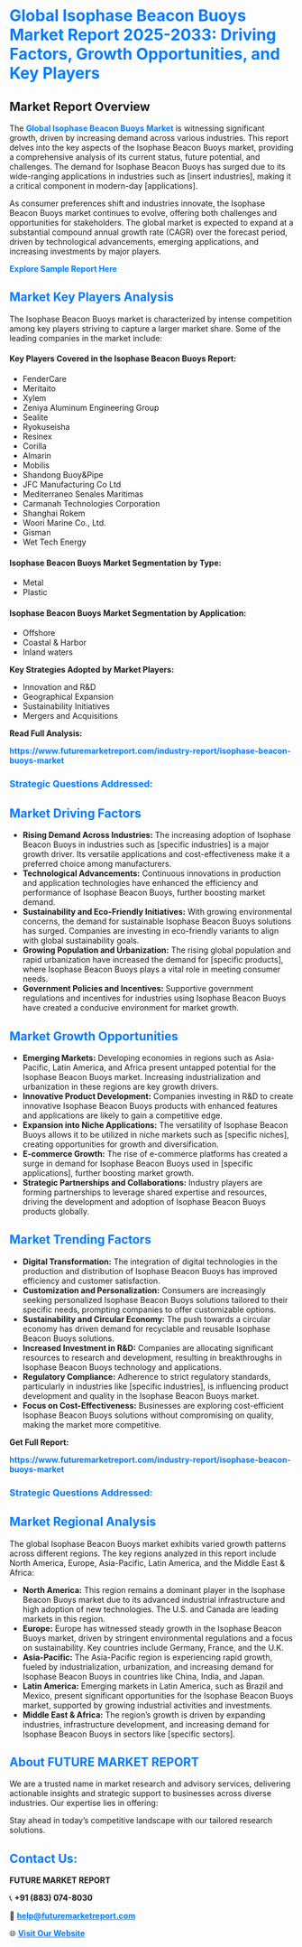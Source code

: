 <h1 style="color: #007BFF;">Global Isophase Beacon Buoys Market Report 2025-2033: Driving Factors, Growth Opportunities, and Key Players</h1>

<section id="overview">
<h2>Market Report Overview</h2>
<p>The <a href="https://www.futuremarketreport.com/industry-report/isophase-beacon-buoys-market" style="color: #007BFF; text-decoration: none;"><strong>Global Isophase Beacon Buoys Market</strong></a> is witnessing significant growth, driven by increasing demand across various industries. This report delves into the key aspects of the Isophase Beacon Buoys market, providing a comprehensive analysis of its current status, future potential, and challenges. The demand for Isophase Beacon Buoys has surged due to its wide-ranging applications in industries such as [insert industries], making it a critical component in modern-day [applications].</p>
<p>As consumer preferences shift and industries innovate, the Isophase Beacon Buoys market continues to evolve, offering both challenges and opportunities for stakeholders. The global market is expected to expand at a substantial compound annual growth rate (CAGR) over the forecast period, driven by technological advancements, emerging applications, and increasing investments by major players.</p>
</section>

<section id="overview">
<p><a href="https://www.futuremarketreport.com/request-sample/reportId=40659" style="color: #007BFF; text-decoration: none;"><strong>Explore Sample Report Here</strong></a></p>
</section>

<section id="key-players">
<h2 style="color: #007BFF;">Market Key Players Analysis</h2>
<p>The Isophase Beacon Buoys market is characterized by intense competition among key players striving to capture a larger market share. Some of the leading companies in the market include:</p>
<h4>Key Players Covered in the Isophase Beacon Buoys Report:</h4>
<ul><li>FenderCare</li><li>Meritaito</li><li>Xylem</li><li>Zeniya Aluminum Engineering Group</li><li>Sealite</li><li>Ryokuseisha</li><li>Resinex</li><li>Corilla</li><li>Almarin</li><li>Mobilis</li><li>Shandong Buoy&amp;Pipe</li><li>JFC Manufacturing Co Ltd</li><li>Mediterraneo Senales Maritimas</li><li>Carmanah Technologies Corporation</li><li>Shanghai Rokem</li><li>Woori Marine Co., Ltd.</li><li>Gisman</li><li>Wet Tech Energy</li></ul>
<h4>Isophase Beacon Buoys Market Segmentation by Type:</h4>
<ul><li>Metal</li><li>Plastic</li></ul>

<h4>Isophase Beacon Buoys Market Segmentation by Application:</h4>
<ul><li>Offshore</li><li>Coastal &amp; Harbor</li><li>Inland waters</li></ul>
<p><strong>Key Strategies Adopted by Market Players:</strong></p>
<ul>
<li>Innovation and R&D</li>
<li>Geographical Expansion</li>
<li>Sustainability Initiatives</li>
<li>Mergers and Acquisitions</li>
</ul>
</section>

<section>
<p><strong>Read Full Analysis: </strong></p><a href="https://www.futuremarketreport.com/industry-report/isophase-beacon-buoys-market" style="color: #007BFF; text-decoration: none;"><strong>https://www.futuremarketreport.com/industry-report/isophase-beacon-buoys-market</strong></a>
<h3 style="color: #007BFF;">Strategic Questions Addressed:</h3>
</section>

<section id="driving-factors">
<h2 style="color: #007BFF;">Market Driving Factors</h2>
<ul>
<li><strong>Rising Demand Across Industries:</strong> The increasing adoption of Isophase Beacon Buoys in industries such as [specific industries] is a major growth driver. Its versatile applications and cost-effectiveness make it a preferred choice among manufacturers.</li>
<li><strong>Technological Advancements:</strong> Continuous innovations in production and application technologies have enhanced the efficiency and performance of Isophase Beacon Buoys, further boosting market demand.</li>
<li><strong>Sustainability and Eco-Friendly Initiatives:</strong> With growing environmental concerns, the demand for sustainable Isophase Beacon Buoys solutions has surged. Companies are investing in eco-friendly variants to align with global sustainability goals.</li>
<li><strong>Growing Population and Urbanization:</strong> The rising global population and rapid urbanization have increased the demand for [specific products], where Isophase Beacon Buoys plays a vital role in meeting consumer needs.</li>
<li><strong>Government Policies and Incentives:</strong> Supportive government regulations and incentives for industries using Isophase Beacon Buoys have created a conducive environment for market growth.</li>
</ul>
</section>

<section id="growth-opportunities">
<h2 style="color: #007BFF;">Market Growth Opportunities</h2>
<ul>
<li><strong>Emerging Markets:</strong> Developing economies in regions such as Asia-Pacific, Latin America, and Africa present untapped potential for the Isophase Beacon Buoys market. Increasing industrialization and urbanization in these regions are key growth drivers.</li>
<li><strong>Innovative Product Development:</strong> Companies investing in R&D to create innovative Isophase Beacon Buoys products with enhanced features and applications are likely to gain a competitive edge.</li>
<li><strong>Expansion into Niche Applications:</strong> The versatility of Isophase Beacon Buoys allows it to be utilized in niche markets such as [specific niches], creating opportunities for growth and diversification.</li>
<li><strong>E-commerce Growth:</strong> The rise of e-commerce platforms has created a surge in demand for Isophase Beacon Buoys used in [specific applications], further boosting market growth.</li>
<li><strong>Strategic Partnerships and Collaborations:</strong> Industry players are forming partnerships to leverage shared expertise and resources, driving the development and adoption of Isophase Beacon Buoys products globally.</li>
</ul>
</section>

<section id="trending-factors">
<h2 style="color: #007BFF;">Market Trending Factors</h2>
<ul>
<li><strong>Digital Transformation:</strong> The integration of digital technologies in the production and distribution of Isophase Beacon Buoys has improved efficiency and customer satisfaction.</li>
<li><strong>Customization and Personalization:</strong> Consumers are increasingly seeking personalized Isophase Beacon Buoys solutions tailored to their specific needs, prompting companies to offer customizable options.</li>
<li><strong>Sustainability and Circular Economy:</strong> The push towards a circular economy has driven demand for recyclable and reusable Isophase Beacon Buoys solutions.</li>
<li><strong>Increased Investment in R&D:</strong> Companies are allocating significant resources to research and development, resulting in breakthroughs in Isophase Beacon Buoys technology and applications.</li>
<li><strong>Regulatory Compliance:</strong> Adherence to strict regulatory standards, particularly in industries like [specific industries], is influencing product development and quality in the Isophase Beacon Buoys market.</li>
<li><strong>Focus on Cost-Effectiveness:</strong> Businesses are exploring cost-efficient Isophase Beacon Buoys solutions without compromising on quality, making the market more competitive.</li>
</ul>
</section>

<section>
<p><strong>Get Full Report: </strong></p><a href="https://www.futuremarketreport.com/industry-report/isophase-beacon-buoys-market" style="color: #007BFF; text-decoration: none;"><strong>https://www.futuremarketreport.com/industry-report/isophase-beacon-buoys-market</strong></a>
<h3 style="color: #007BFF;">Strategic Questions Addressed:</h3>
</section>


<section id="regional-analysis">
<h2 style="color: #007BFF;">Market Regional Analysis</h2>
<p>The global Isophase Beacon Buoys market exhibits varied growth patterns across different regions. The key regions analyzed in this report include North America, Europe, Asia-Pacific, Latin America, and the Middle East & Africa:</p>
<ul>
<li><strong>North America:</strong> This region remains a dominant player in the Isophase Beacon Buoys market due to its advanced industrial infrastructure and high adoption of new technologies. The U.S. and Canada are leading markets in this region.</li>
<li><strong>Europe:</strong> Europe has witnessed steady growth in the Isophase Beacon Buoys market, driven by stringent environmental regulations and a focus on sustainability. Key countries include Germany, France, and the U.K.</li>
<li><strong>Asia-Pacific:</strong> The Asia-Pacific region is experiencing rapid growth, fueled by industrialization, urbanization, and increasing demand for Isophase Beacon Buoys in countries like China, India, and Japan.</li>
<li><strong>Latin America:</strong> Emerging markets in Latin America, such as Brazil and Mexico, present significant opportunities for the Isophase Beacon Buoys market, supported by growing industrial activities and investments.</li>
<li><strong>Middle East & Africa:</strong> The region’s growth is driven by expanding industries, infrastructure development, and increasing demand for Isophase Beacon Buoys in sectors like [specific sectors].</li>
</ul>
</section>

<footer>
<h2 style="color: #007BFF;">About FUTURE MARKET REPORT</h2>
<p>We are a trusted name in market research and advisory services, delivering actionable insights and strategic support to businesses across diverse industries. Our expertise lies in offering:</p>

<p>Stay ahead in today’s competitive landscape with our tailored research solutions.</p>

<h2 style="color: #007BFF;">Contact Us:</h2>
<p><strong>FUTURE MARKET REPORT</strong></p>
<p>📞 <strong>+91 (883) 074-8030</strong></p>
<p>📧 <strong><a href="mailto:help@futuremarketreport.com" style="color: #007BFF;">help@futuremarketreport.com</a></strong></p>
<p>🌐 <strong><a href="https://www.futuremarketreport.com/" style="color: #007BFF;">Visit Our Website</a></strong></p>
</footer>